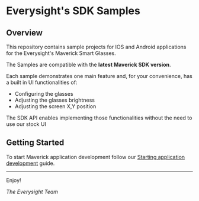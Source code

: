 # Everysight's SDK Samples

## Overview

This repository contains sample projects for IOS and Android applications for the Everysight's Maverick Smart Glasses.

The Samples are compatible with the **latest Maverick SDK version**. 

Each sample demonstrates one main feature and, for your convenience, has a built in UI functionalities of:

- Configuring the glasses
- Adjusting the glasses brightness
- Adjusting the screen X,Y position


The SDK API enables implementing those functionalities without the need to use our stock UI

## Getting Started

To start Maverick application development follow our [Starting application development](https://everysight.github.io/maverick_docs/start-development) guide.

---

Enjoy!

_The Everysight Team_


